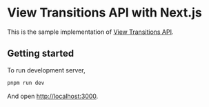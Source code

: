 # View Transitions API with Next.js

This is the sample implementation of [View Transitions API](https://developer.mozilla.org/en-US/docs/Web/API/View_Transitions_API).

## Getting started

To run development server,

```sh
pnpm run dev
```

And open [http://localhost:3000](http://localhost:3000).
